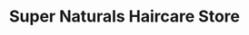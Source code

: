 ---
title: "Super Naturals Haircare Store"
url: /baltimore/super-naturals-haircare-store/
shop: Friseurbedarf
---